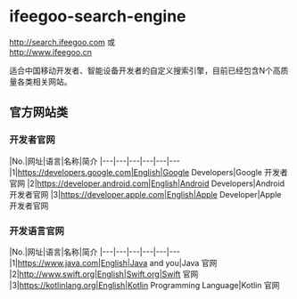# ifeegoo-search-engine

http://search.ifeegoo.com 或  
http://www.ifeegoo.cn

适合中国移动开发者、智能设备开发者的自定义搜索引擎，目前已经包含N个高质量各类相关网站。

## 官方网站类

### 开发者官网

|No.|网址|语言|名称|简介
|---|---|---|---|---|---
|1|https://developers.google.com|English|Google Developers|Google 开发者官网
|2|https://developer.android.com|English|Android Developers|Android 开发者官网
|3|https://developer.apple.com|English|Apple Developer|Apple 开发者官网

### 开发语言官网

|No.|网址|语言|名称|简介
|---|---|---|---|---|---
|1|https://www.java.com|English|Java and you|Java 官网
|2|http://www.swift.org|English|Swift.org|Swift 官网
|3|https://kotlinlang.org|English|Kotlin Programming Language|Kotlin 官网
